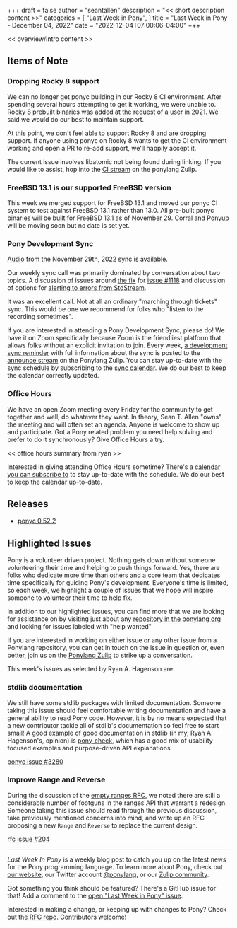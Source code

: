+++
draft = false
author = "seantallen"
description = "<< short description content >>"
categories = [
    "Last Week in Pony",
]
title = "Last Week in Pony - December 04, 2022"
date = "2022-12-04T07:00:06-04:00"
+++

<< overview/intro content >>

<!--more-->

## Items of Note

### Dropping Rocky 8 support

We can no longer get ponyc building in our Rocky 8 CI environment. After spending several hours attempting to get it working, we were unable to. Rocky 8 prebuilt binaries was added at the request of a user in 2021. We said we would do our best to maintain support.

At this point, we don't feel able to support Rocky 8 and are dropping support. If anyone using ponyc on Rocky 8 wants to get the CI environment working and open a PR to re-add support, we'll happily accept it.

The current issue involves libatomic not being found during linking. If you would like to assist, hop into the [CI stream](https://ponylang.zulipchat.com/#narrow/stream/190359-ci) on the ponylang Zulip.

### FreeBSD 13.1 is our supported FreeBSD version

This week we merged support for FreeBSD 13.1 and moved our ponyc CI system to test against FreeBSD 13.1 rather than 13.0. All pre-built ponyc binaries will be built for FreeBSD 13.1 as of November 29. Corral and Ponyup will be moving soon but no date is set yet.

### Pony Development Sync

[Audio](https://sync-recordings.ponylang.io/r/2022_11_29.m4a) from the November 29th, 2022 sync is available.

Our weekly sync call was primarily dominated by conversation about two topics. A discussion of issues around [the fix](https://github.com/ponylang/ponyc/pull/4256) for [issue #1118](https://github.com/ponylang/ponyc/issues/1118) and discussion of options for [alerting to errors from StdStream](https://github.com/ponylang/rfcs/issues/205).

It was an excellent call. Not at all an ordinary "marching through tickets" sync. This would be one we recommend for folks who "listen to the recording sometimes".

If you are interested in attending a Pony Development Sync, please do! We have it on Zoom specifically because Zoom is the friendliest platform that allows folks without an explicit invitation to join. Every week, [a development sync reminder](https://ponylang.zulipchat.com/#narrow/stream/189932-announce/topic/Sync.20Reminder) with full information about the sync is posted to the [announce stream](https://ponylang.zulipchat.com/#narrow/stream/189932-announce) on the Ponylang Zulip. You can stay up-to-date with the sync schedule by subscribing to the [sync calendar](https://calendar.google.com/calendar/ical/59jcru6f50mrpqbm7em4iclnkk%40group.calendar.google.com/public/basic.ics). We do our best to keep the calendar correctly updated.

### Office Hours

We have an open Zoom meeting every Friday for the community to get together and well, do whatever they want. In theory, Sean T. Allen "owns" the meeting and will often set an agenda. Anyone is welcome to show up and participate. Got a Pony related problem you need help solving and prefer to do it synchronously? Give Office Hours a try.

<< office hours summary from ryan >>

Interested in giving attending Office Hours sometime? There's a [calendar you can subscribe to](https://calendar.google.com/calendar/ical/4465e68ae24131ae00461a40893f2637a2c9ac510e311a44ff78680e2f183ce3%40group.calendar.google.com/public/basic.ics) to stay up-to-date with the schedule. We do our best to keep the calendar up-to-date.

## Releases

- [ponyc 0.52.2](https://github.com/ponylang/ponyc/releases/tag/0.52.2)

## Highlighted Issues

Pony is a volunteer driven project. Nothing gets down without someone volunteering their time and helping to push things forward. Yes, there are folks who dedicate more time than others and a core team that dedicates time specifically for guiding Pony's development. Everyone's time is limited, so each week, we highlight a couple of issues that we hope will inspire someone to volunteer their time to help fix.

In addition to our highlighted issues, you can find more that we are looking for assistance on by visiting just about any [repository in the ponylang org](https://github.com/ponylang/) and looking for issues labeled with "help wanted"

If you are interested in working on either issue or any other issue from a Ponylang repository, you can get in touch on the issue in question or, even better, join us on the [Ponylang Zulip](https://ponylang.zulipchat.com/) to strike up a conversation.

This week's issues as selected by Ryan A. Hagenson are:

### stdlib documentation

We still have some stdlib packages with limited documentation. Someone taking this issue should feel comfortable writing documentation and have a general ability to read Pony code. However, it is by no means expected that a new contributor tackle all of stdlib's documentation so feel free to start small! A good example of good documentation in stdlib (in my, Ryan A. Hagenson's, opinion) is [pony_check](https://stdlib.ponylang.io/pony_check--index/), which has a good mix of usability focused examples and purpose-driven API explanations.

[ponyc issue #3280](https://github.com/ponylang/ponyc/issues/3280)

### Improve Range and Reverse

During the discussion of the [empty ranges RFC](https://github.com/ponylang/rfcs/pull/201), we noted there are still a considerable number of footguns in the ranges API that warrant a redesign. Someone taking this issue should read through the previous discussion, take previously mentioned concerns into mind, and write up an RFC proposing a new `Range` and `Reverse` to replace the current design.

[rfc issue #204](https://github.com/ponylang/rfcs/issues/204)

---

_Last Week In Pony_ is a weekly blog post to catch you up on the latest news for the Pony programming language. To learn more about Pony, check out [our website](https://ponylang.io), our Twitter account [@ponylang](https://twitter.com/ponylang), or our [Zulip community](https://ponylang.zulipchat.com).

Got something you think should be featured? There's a GitHub issue for that! Add a comment to the [open "Last Week in Pony" issue](https://github.com/ponylang/ponylang.github.io/issues?q=is%3Aissue+is%3Aopen+label%3Alast-week-in-pony).

Interested in making a change, or keeping up with changes to Pony? Check out the [RFC repo](https://github.com/ponylang/rfcs). Contributors welcome!
